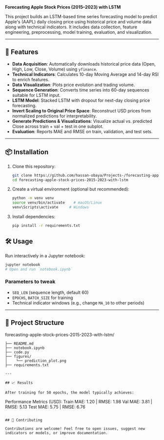 **Forecasting Apple Stock Prices (2015–2023) with LSTM**

This project builds an LSTM-based time series forecasting model to predict Apple's (AAPL) daily closing price using historical price and volume data along with technical indicators. It includes data collection, feature engineering, preprocessing, model training, evaluation, and visualization.

---

## 🚀 Features

- **Data Acquisition**: Automatically downloads historical price data (Open, High, Low, Close, Volume) using `yfinance`.
- **Technical Indicators**: Calculates 10-day Moving Average and 14-day RSI to enrich features.
- **Data Visualization**: Plots price evolution and trading volume.
- **Sequence Generation**: Converts time series into 60-day sequences suitable for LSTM input.
- **LSTM Model**: Stacked LSTM with dropout for next-day closing price forecasting.
- **Invert Scaling to Original Price Space**: Reconstruct USD prices from normalized predictions for interpretability.
- **Generate Predictions & Visualizations**: Visualize actual vs. predicted Close across train + val + test in one subplot.
- **Evaluation**: Reports MAE and RMSE on train, validation, and test sets.


---

## 📦 Installation

1. Clone this repository:
   ```bash
   git clone https://github.com/hassan-obaya/Projects-/forecasting-apple-stock-prices-2015-2023-with-lstm.git
   cd forecasting-apple-stock-prices-2015-2023-with-lstm
   ```
2. Create a virtual environment (optional but recommended):
   ```bash
   python -m venv venv
   source venv/bin/activate    # macOS/Linux
   venv\Scripts\activate     # Windows
   ```
3. Install dependencies:
   ```bash
   pip install -r requirements.txt
   ```

## 🛠 Usage

Run interactively in a Jupyter notebook:

```bash
jupyter notebook
# Open and run `notebook.ipynb`
```

### Parameters to tweak

- `SEQ_LEN` (sequence length, default 60)
- `EPOCHS`, `BATCH_SIZE` for training
- Technical indicator windows (e.g., change `MA_10` to other periods)

---

## 📂 Project Structure
forecasting-apple-stock-prices-2015-2023-with-lstm/

```
├── README.md                  
├── notebook.ipynb
├── code.py               
├── figures/                  
│    └── prediction_plot.png     
├── requirements.txt            

---

## 📈 Results

After training for 50 epochs, the model typically achieves:

```
Performance Metrics (USD):
Train      MAE:     1.20 | RMSE:     1.98
Val        MAE:     3.81 | RMSE:     5.13
Test       MAE:     5.75 | RMSE:     6.76
```

## 🙌 Contributing

Contributions are welcome! Feel free to open issues, suggest new indicators or models, or improve documentation.


